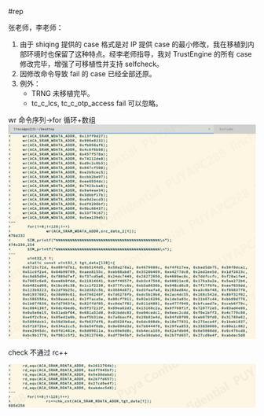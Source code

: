 #rep 

张老师，李老师：

1. 由于 shiqing 提供的 case 格式是对 IP 提供 case 的最小修改，我在移植到内部环境时也保留了这种特点。经李老师指导，我对 TrustEngine 的所有 case 修改完毕，增强了可移植性并支持 selfcheck。
2. 因修改命令导致 fail 的 case 已经全部还原。
3. 例外：
   - TRNG 未移植完毕。
   - tc_c_lcs, tc_c_otp_access fail 可以忽略。

wr 命令序列->for 循环+数组
![Pasted image 20250610141304](https://raw.githubusercontent.com/lllincx/IMG/master/Pasted%20image%2020250610141304.png)

check 不通过 rc++

![Pasted image 20250610141304](https://raw.githubusercontent.com/lllincx/IMG/master/Pasted%20image%2020250610141353.png)